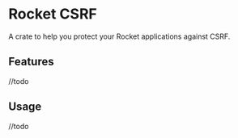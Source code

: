 # Rocket CSRF

A crate to help you protect your Rocket applications against CSRF.

## Features

//todo

## Usage

//todo
